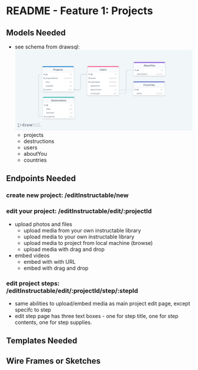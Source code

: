 # README - Feature 1: Projects

## Models Needed

* see schema from drawsql: ![image](./modelImages/1-projects-drawSQL-export-2020-08-03_13_20.png "Basic Project Schema")
	* projects
	* destructions
	* users
	* aboutYou
	* countries


## Endpoints Needed

### create new project: /editInstructable/new

### edit your project: /editInstructable/edit/:projectId
* upload photos and files
  * upload media from your own instructable library
  * upload media to your own instructable library
  * upload media to project from local machine (browse)
  * upload media with drag and drop
* embed videos
  * embed with with URL
  * embed with drag and drop

### edit project steps: /editInstructable/edit/:projectId/step/:stepId
* same abilities to upload/embed media as main project edit page, except specifc to step
* edit step page has three text boxes - one for step title, one for step contents, one for step supplies.

## Templates Needed

## Wire Frames or Sketches
